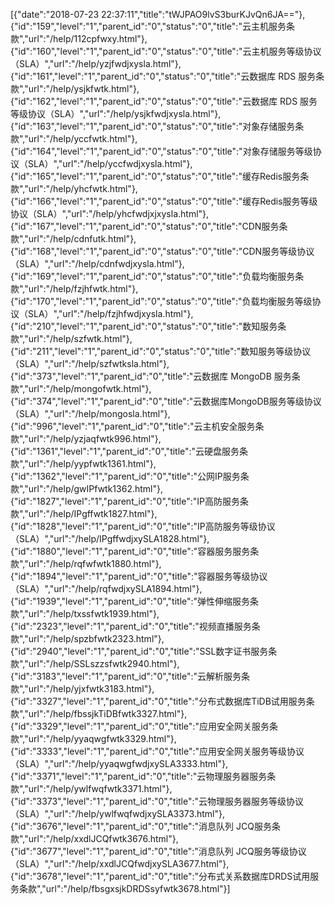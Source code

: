[{"date":"2018-07-23 22:37:11","title":"tWJPAO9lvS3burKJvQn6JA=="},{"id":"159","level":"1","parent_id":"0","status":"0","title":"云主机服务条款","url":"/help/112cpfwxy.html"},{"id":"160","level":"1","parent_id":"0","status":"0","title":"云主机服务等级协议（SLA）","url":"/help/yzjfwdjxysla.html"},{"id":"161","level":"1","parent_id":"0","status":"0","title":"云数据库 RDS 服务条款","url":"/help/ysjkfwtk.html"},{"id":"162","level":"1","parent_id":"0","status":"0","title":"云数据库 RDS 服务等级协议（SLA）","url":"/help/ysjkfwdjxysla.html"},{"id":"163","level":"1","parent_id":"0","status":"0","title":"对象存储服务条款","url":"/help/yccfwtk.html"},{"id":"164","level":"1","parent_id":"0","status":"0","title":"对象存储服务等级协议（SLA）","url":"/help/yccfwdjxysla.html"},{"id":"165","level":"1","parent_id":"0","status":"0","title":"缓存Redis服务条款","url":"/help/yhcfwtk.html"},{"id":"166","level":"1","parent_id":"0","status":"0","title":"缓存Redis服务等级协议（SLA）","url":"/help/yhcfwdjxjxysla.html"},{"id":"167","level":"1","parent_id":"0","status":"0","title":"CDN服务条款","url":"/help/cdnfutk.html"},{"id":"168","level":"1","parent_id":"0","status":"0","title":"CDN服务等级协议（SLA）","url":"/help/cdnfwdjxysla.html"},{"id":"169","level":"1","parent_id":"0","status":"0","title":"负载均衡服务条款","url":"/help/fzjhfwtk.html"},{"id":"170","level":"1","parent_id":"0","status":"0","title":"负载均衡服务等级协议（SLA）","url":"/help/fzjhfwdjxysla.html"},{"id":"210","level":"1","parent_id":"0","status":"0","title":"数知服务条款","url":"/help/szfwtk.html"},{"id":"211","level":"1","parent_id":"0","status":"0","title":"数知服务等级协议（SLA）","url":"/help/szfwtksla.html"},{"id":"373","level":"1","parent_id":"0","title":"云数据库 MongoDB 服务条款","url":"/help/mongofwtk.html"},{"id":"374","level":"1","parent_id":"0","title":"云数据库MongoDB服务等级协议（SLA）","url":"/help/mongosla.html"},{"id":"996","level":"1","parent_id":"0","title":"云主机安全服务条款","url":"/help/yzjaqfwtk996.html"},{"id":"1361","level":"1","parent_id":"0","title":"云硬盘服务条款","url":"/help/yypfwtk1361.html"},{"id":"1362","level":"1","parent_id":"0","title":"公网IP服务条款","url":"/help/gwIPfwtk1362.html"},{"id":"1827","level":"1","parent_id":"0","title":"IP高防服务条款","url":"/help/IPgffwtk1827.html"},{"id":"1828","level":"1","parent_id":"0","title":"IP高防服务等级协议（SLA）","url":"/help/IPgffwdjxySLA1828.html"},{"id":"1880","level":"1","parent_id":"0","title":"容器服务服务条款","url":"/help/rqfwfwtk1880.html"},{"id":"1894","level":"1","parent_id":"0","title":"容器服务等级协议（SLA）","url":"/help/rqfwdjxySLA1894.html"},{"id":"1939","level":"1","parent_id":"0","title":"弹性伸缩服务条款","url":"/help/txssfwtk1939.html"},{"id":"2323","level":"1","parent_id":"0","title":"视频直播服务条款","url":"/help/spzbfwtk2323.html"},{"id":"2940","level":"1","parent_id":"0","title":"SSL数字证书服务条款","url":"/help/SSLszzsfwtk2940.html"},{"id":"3183","level":"1","parent_id":"0","title":"云解析服务条款","url":"/help/yjxfwtk3183.html"},{"id":"3327","level":"1","parent_id":"0","title":"分布式数据库TiDB试用服务条款","url":"/help/fbssjkTiDBfwtk3327.html"},{"id":"3329","level":"1","parent_id":"0","title":"应用安全网关服务条款","url":"/help/yyaqwgfwtk3329.html"},{"id":"3333","level":"1","parent_id":"0","title":"应用安全网关服务等级协议（SLA）","url":"/help/yyaqwgfwdjxySLA3333.html"},{"id":"3371","level":"1","parent_id":"0","title":"云物理服务器服务条款","url":"/help/ywlfwqfwtk3371.html"},{"id":"3373","level":"1","parent_id":"0","title":"云物理服务器服务等级协议（SLA）","url":"/help/ywlfwqfwdjxySLA3373.html"},{"id":"3676","level":"1","parent_id":"0","title":"消息队列 JCQ服务条款","url":"/help/xxdlJCQfwtk3676.html"},{"id":"3677","level":"1","parent_id":"0","title":"消息队列 JCQ服务等级协议（SLA）","url":"/help/xxdlJCQfwdjxySLA3677.html"},{"id":"3678","level":"1","parent_id":"0","title":"分布式关系数据库DRDS试用服务条款","url":"/help/fbsgxsjkDRDSsyfwtk3678.html"}]